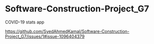 # Software-Construction-Project_G7
COVID-19 stats app

https://github.com/SyedAhmedKamal/Software-Construction-Project_G7/issues/1#issue-1096404379
